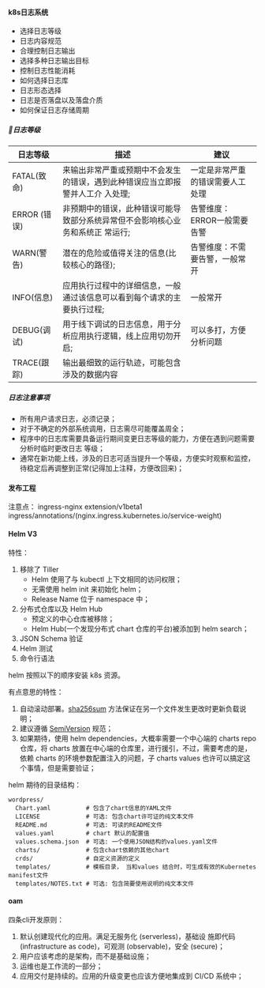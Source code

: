 #### k8s日志系统

- 选择日志等级
- 日志内容规范
- 合理控制日志输出
- 选择多种日志输出目标
- 控制日志性能消耗
- 如何选择日志库
- 日志形态选择
- 日志是否落盘以及落盘介质
- 如何保证日志存储周期

##### 日志等级

| 日志等级     | 描述                                                         | 建议                             |
| ------------ | ------------------------------------------------------------ | -------------------------------- |
| FATAL(致命)  | 来输出非常严重或预期中不会发生的错误，遇到此种错误应当立即报警并人工介 入处理; | 一定是非常严重的错误需要人工处理 |
| ERROR (错误) | 非预期中的错误，此种错误可能导致部分系统异常但不会影响核心业务和系统正 常运行; | 告警维度：ERROR一般需要告警      |
| WARN(警告)   | 潜在的危险或值得关注的信息(比较核心的路径);                  | 告警维度：不需要告警，一般常开   |
| INFO(信息)   | 应用执行过程中的详细信息，一般通过该信息可以看到每个请求的主要执行过程; | 一般常开                         |
| DEBUG(调试)  | 用于线下调试的日志信息，用于分析应用执行逻辑，线上应用切勿开启; | 可以多打，方便分析问题           |
| TRACE(跟踪)  | 输出最细致的运行轨迹，可能包含涉及的数据内容                 |                                  |

##### 日志注意事项

- 所有用户请求日志，必须记录；
- 对于不确定的外部系统调用，日志需尽可能覆盖周全；
- 程序中的日志库需要具备运行期间变更日志等级的能力，方便在遇到问题需要分析时临时更改日志 等级；
- 通常在新功能上线，涉及的日志可适当提升一个等级，方便实时观察和监控，待稳定后再调整到正常(记得加上注释，方便改回来)；

#### 发布工程

注意点： ingress-nginx extension/v1beta1 ingress/annotations/(nginx.ingress.kubernetes.io/service-weight)

#### Helm V3

特性：

1. 移除了 Tiller
   - Helm 使用了与 kubectl 上下文相同的访问权限；
   - 无需使用 helm init 来初始化 helm；
   - Release Name 位于 namespace 中；
2. 分布式仓库以及 Helm Hub
   - 预定义的中心仓库被移除；
   - Helm Hub(一个发现分布式 chart 仓库的平台)被添加到 helm search；
3. JSON Schema 验证
4. Helm 测试
5. 命令行语法

helm 按照以下的顺序安装 k8s 资源。

有点意思的特性：

1. 自动滚动部署。[sha256sum](https://helm.sh/zh/docs/howto/charts_tips_and_tricks/) 方法保证在另一个文件发生更改时更新负载说明；
2. 建议遵循 [SemiVersion](https://github.com/Masterminds/semver) 规范；
3. 如果期待，使用 helm dependencies，大概率需要一个中心端的 charts repo 仓库，将 charts 放置在中心端的仓库里，进行援引，不过，需要考虑的是，依赖 charts 的环境参数配置注入的问题，子 charts values 也许可以搞定这个事情，但是需要验证；

helm 期待的目录结构：

```
wordpress/
  Chart.yaml          # 包含了chart信息的YAML文件
  LICENSE             # 可选: 包含chart许可证的纯文本文件
  README.md           # 可选: 可读的README文件
  values.yaml         # chart 默认的配置值
  values.schema.json  # 可选: 一个使用JSON结构的values.yaml文件
  charts/             # 包含chart依赖的其他chart
  crds/               # 自定义资源的定义
  templates/          # 模板目录， 当和values 结合时，可生成有效的Kubernetes manifest文件
  templates/NOTES.txt # 可选: 包含简要使用说明的纯文本文件
```



#### oam

四条cli开发原则：

1. 默认创建现代化的应用。满足无服务化 (serverless)，基础设 施即代码 (infrastructure as code)，可观测 (observable)，安全 (secure)；
2. 用户应该考虑的是架构，而不是基础设施；
3. 运维也是工作流的一部分；
4. 应用交付是持续的。应用的升级变更也应该方便地集成到 CI/CD 系统中；